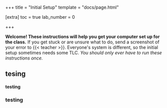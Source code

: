 +++
title = "Initial Setup"
template = "docs/page.html"

[extra]
toc = true
lab_number = 0

+++

**Welcome! These instructions will help you get your computer set up for the class.**
If you get stuck or are unsure what to do, send a screenshot of your error to {{< teacher >}}. Everyone's system is
different, so the initial setup sometimes needs some TLC.
*You should only ever have to run these instructions once.*

## tesing

#### testing

### testing